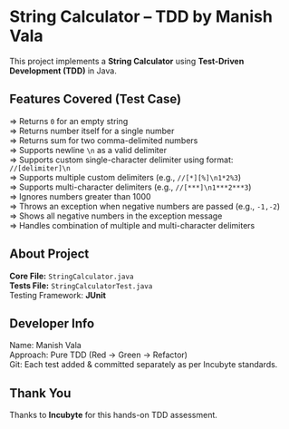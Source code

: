 # String Calculator – TDD by Manish Vala

This project implements a **String Calculator** using **Test-Driven Development (TDD)** in Java.

## Features Covered (Test Case)

=> Returns `0` for an empty string  
=> Returns number itself for a single number  
=> Returns sum for two comma-delimited numbers  
=> Supports newline `\n` as a valid delimiter  
=> Supports custom single-character delimiter using format: `//[delimiter]\n`  
=> Supports multiple custom delimiters (e.g., `//[*][%]\n1*2%3`)  
=> Supports multi-character delimiters (e.g., `//[***]\n1***2***3`)  
=> Ignores numbers greater than 1000  
=> Throws an exception when negative numbers are passed (e.g., `-1,-2`)  
=> Shows all negative numbers in the exception message  
=> Handles combination of multiple and multi-character delimiters

## About Project

 **Core File:** `StringCalculator.java`  
 **Tests File:** `StringCalculatorTest.java`  
  Testing Framework: **JUnit**

## Developer Info

Name: Manish Vala  
Approach: Pure TDD (Red -> Green -> Refactor)  
Git: Each test added & committed separately as per Incubyte standards.

## Thank You   
Thanks to **Incubyte** for this hands-on TDD assessment.

